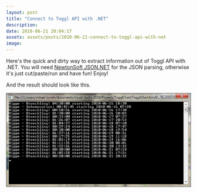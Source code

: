 ```yaml
---
layout: post
title: "Connect to Toggl API with .NET"
description:
date: 2010-06-21 20:04:17
assets: assets/posts/2010-06-21-connect-to-toggl-api-with-net
image: 
---
```


Here's the quick and dirty way to extract information out of Toggl API with .NET. You will need [NewtonSoft JSON.NET](http://james.newtonking.com/projects/json-net.aspx) for the JSON parsing, otherwise it's just cut/paste/run and have fun! Enjoy!

<script src="https://gist.github.com/miklund/4bcb5cf0a1cf494243de.js?file=Program.cs"></script>

And the result should look like this.

![api integration with toggl](/assets/posts/2010-06-21-connect-to-toggl-api-with-net/toggl.png)
